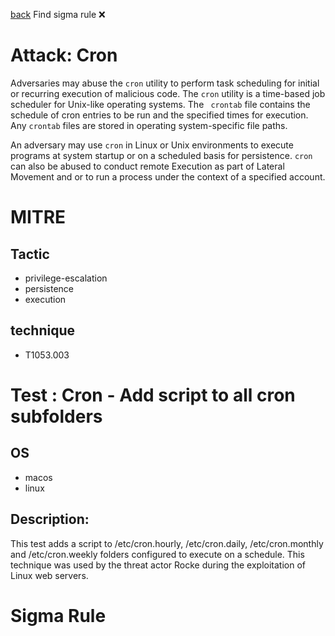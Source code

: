 
[back](../index.md)
Find sigma rule :x: 

# Attack: Cron 

Adversaries may abuse the <code>cron</code> utility to perform task scheduling for initial or recurring execution of malicious code. The <code>cron</code> utility is a time-based job scheduler for Unix-like operating systems.  The <code> crontab</code> file contains the schedule of cron entries to be run and the specified times for execution. Any <code>crontab</code> files are stored in operating system-specific file paths.

An adversary may use <code>cron</code> in Linux or Unix environments to execute programs at system startup or on a scheduled basis for persistence. <code>cron</code> can also be abused to conduct remote Execution as part of Lateral Movement and or to run a process under the context of a specified account.

# MITRE
## Tactic
  - privilege-escalation
  - persistence
  - execution


## technique
  - T1053.003


# Test : Cron - Add script to all cron subfolders
## OS
  - macos
  - linux


## Description:
This test adds a script to /etc/cron.hourly, /etc/cron.daily, /etc/cron.monthly and /etc/cron.weekly folders configured to execute on a schedule. This technique was used by the threat actor Rocke during the exploitation of Linux web servers.


# Sigma Rule

